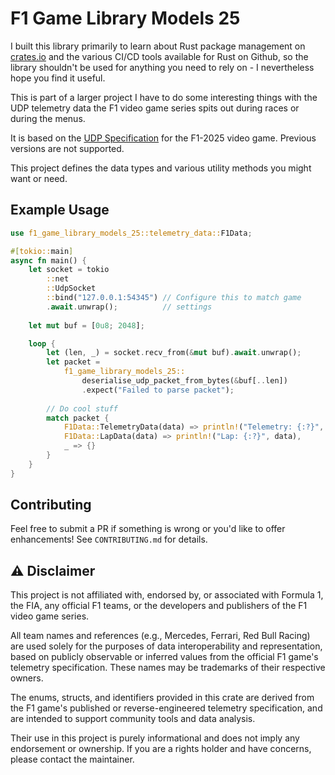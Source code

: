 # F1 Game Library Models 25

I built this library primarily to learn about Rust package management on [crates.io](https://crates.io) and the various CI/CD tools available for Rust on Github, so the library shouldn't be used for anything you need to rely on - I nevertheless hope you find it useful.

This is part of a larger project I have to do some interesting things with the UDP telemetry data the F1 video game series spits out during races or during the menus.

It is based on the [UDP Specification](https://forums.ea.com/blog/f1-games-game-info-hub-en/ea-sports%E2%84%A2-f1%C2%AE25-udp-specification/12187347) for the F1-2025 video game. Previous versions are not supported.

This project defines the data types and various utility methods you might want or need.

## Example Usage
```rust
use f1_game_library_models_25::telemetry_data::F1Data;

#[tokio::main]
async fn main() {
    let socket = tokio
        ::net
        ::UdpSocket
        ::bind("127.0.0.1:54345") // Configure this to match game   
        .await.unwrap();          // settings
    
    let mut buf = [0u8; 2048];

    loop {
        let (len, _) = socket.recv_from(&mut buf).await.unwrap();
        let packet =            
            f1_game_library_models_25::
                deserialise_udp_packet_from_bytes(&buf[..len])
                .expect("Failed to parse packet");
        
        // Do cool stuff
        match packet {
            F1Data::TelemetryData(data) => println!("Telemetry: {:?}", data),
            F1Data::LapData(data) => println!("Lap: {:?}", data),
            _ => {}
        }
    }
}
```

## Contributing

Feel free to submit a PR if something is wrong or you'd like to offer enhancements! See `CONTRIBUTING.md` for details.

## ⚠️ Disclaimer
This project is not affiliated with, endorsed by, or associated with Formula 1, the FIA, any official F1 teams, or the developers and publishers of the F1 video game series.

All team names and references (e.g., Mercedes, Ferrari, Red Bull Racing) are used solely for the purposes of data interoperability and representation, based on publicly observable or inferred values from the official F1 game's telemetry specification. These names may be trademarks of their respective owners.

The enums, structs, and identifiers provided in this crate are derived from the F1 game's published or reverse-engineered telemetry specification, and are intended to support community tools and data analysis.

Their use in this project is purely informational and does not imply any endorsement or ownership. If you are a rights holder and have concerns, please contact the maintainer.